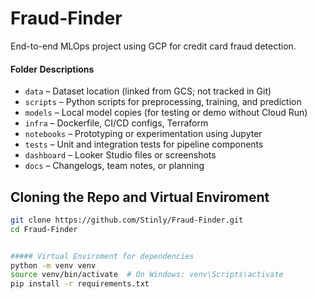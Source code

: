# Fraud-Finder
End-to-end MLOps project using GCP for credit card fraud detection.


#### Folder Descriptions

- `data` – Dataset location (linked from GCS; not tracked in Git)
- `scripts` – Python scripts for preprocessing, training, and prediction
- `models` – Local model copies (for testing or demo without Cloud Run)
- `infra` – Dockerfile, CI/CD configs, Terraform
- `notebooks` – Prototyping or experimentation using Jupyter
- `tests` – Unit and integration tests for pipeline components
- `dashboard` – Looker Studio files or screenshots
- `docs` – Changelogs, team notes, or planning


## Cloning the Repo and Virtual Enviroment

```bash
git clone https://github.com/Stinly/Fraud-Finder.git
cd Fraud-Finder


##### Virtual Enviroment for dependencies
python -m venv venv
source venv/bin/activate  # On Windows: venv\Scripts\activate
pip install -r requirements.txt

